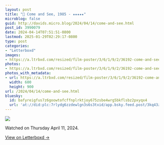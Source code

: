 ```yaml
---
layout: post
title: "🍿 Come and See, 1985 - ★★★★★"
microblog: false
guid: http://davids.micro.blog/2024/04/14/come-and-see.html
post_id: 3990079
date: 2024-04-14T07:51:51-0800
lastmod: 2025-01-29T02:29:17-0800
type: post
categories:
- "Letterboxd"
images:
- https://a.ltrbxd.com/resized/film-poster/3/6/1/9/2/36192-come-and-see-0-600-0-900-crop.jpg?v=741b0269bb
photos:
- https://a.ltrbxd.com/resized/film-poster/3/6/1/9/2/36192-come-and-see-0-600-0-900-crop.jpg?v=741b0269bb
photos_with_metadata:
- url: https://a.ltrbxd.com/resized/film-poster/3/6/1/9/2/36192-come-and-see-0-600-0-900-crop.jpg?v=741b0269bb
  width: 600
  height: 900
url: /2024/04/14/come-and-see.html
bluesky:
  id: bafyreigfus7z6goowtofcffnplrktjoy675zsbe4wrg5bkflsbz2pxyqx4
  url: 'at://did:plc:7rlydg6zzdewlgn3s6s3txid/app.bsky.feed.post/3kq43z2g5z62e'
---
```

 <p><img src="https://a.ltrbxd.com/resized/film-poster/3/6/1/9/2/36192-come-and-see-0-600-0-900-crop.jpg?v=741b0269bb"/></p> <p>Watched on Thursday April 11, 2024.</p> 
<p><a href="https://letterboxd.com/theschlaepfer/film/come-and-see/">View on Letterboxd →</a></p>
